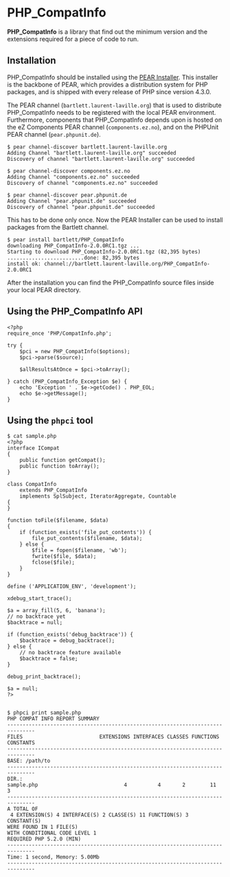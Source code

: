 PHP_CompatInfo
==============

**PHP_CompatInfo** is a library that 
find out the minimum version and the extensions required for a piece of code to run.

Installation
------------

PHP_CompatInfo should be installed using the [PEAR Installer](http://pear.php.net/). 
This installer is the backbone of PEAR, which provides a distribution system for PHP packages, 
and is shipped with every release of PHP since version 4.3.0.

The PEAR channel (`bartlett.laurent-laville.org`) that is used to distribute PHP_CompatInfo 
needs to be registered with the local PEAR environment. 
Furthermore, components that PHP_CompatInfo depends upon is hosted on the eZ Components PEAR channel (`components.ez.no`),
and on the PHPUnit PEAR channel (`pear.phpunit.de`).

    $ pear channel-discover bartlett.laurent-laville.org
    Adding Channel "bartlett.laurent-laville.org" succeeded
    Discovery of channel "bartlett.laurent-laville.org" succeeded

    $ pear channel-discover components.ez.no
    Adding Channel "components.ez.no" succeeded
    Discovery of channel "components.ez.no" succeeded

    $ pear channel-discover pear.phpunit.de
    Adding Channel "pear.phpunit.de" succeeded
    Discovery of channel "pear.phpunit.de" succeeded
    
This has to be done only once. Now the PEAR Installer can be used to install packages from the Bartlett channel.

    $ pear install bartlett/PHP_CompatInfo
    downloading PHP_CompatInfo-2.0.0RC1.tgz ...
    Starting to download PHP_CompatInfo-2.0.0RC1.tgz (82,395 bytes)
    .........................done: 82,395 bytes
    install ok: channel://bartlett.laurent-laville.org/PHP_CompatInfo-2.0.0RC1

After the installation you can find the PHP_CompatInfo source files inside your local PEAR directory.

Using the PHP_CompatInfo API
----------------------------

    <?php
    require_once 'PHP/CompatInfo.php';

    try {
        $pci = new PHP_CompatInfo($options);
        $pci->parse($source);

        $allResultsAtOnce = $pci->toArray();

    } catch (PHP_CompatInfo_Exception $e) {
        echo 'Exception ' . $e->getCode() . PHP_EOL;
        echo $e->getMessage();
    }

Using the `phpci` tool
----------------------

    $ cat sample.php
    <?php
    interface ICompat
    {
        public function getCompat();
        public function toArray();
    }

    class CompatInfo
        extends PHP_CompatInfo
        implements SplSubject, IteratorAggregate, Countable
    {
    }

    function toFile($filename, $data)
    {
        if (function_exists('file_put_contents')) {
            file_put_contents($filename, $data);
        } else {
            $file = fopen($filename, 'wb');
            fwrite($file, $data);
            fclose($file);
        }
    }

    define ('APPLICATION_ENV', 'development');

    xdebug_start_trace();

    $a = array_fill(5, 6, 'banana');
    // no backtrace yet
    $backtrace = null;

    if (function_exists('debug_backtrace')) {
        $backtrace = debug_backtrace();
    } else {
        // no backtrace feature available
        $backtrace = false;
    }

    debug_print_backtrace();

    $a = null;
    ?>
    
    
    $ phpci print sample.php
    PHP COMPAT INFO REPORT SUMMARY
    -------------------------------------------------------------------------------
    FILES                         EXTENSIONS INTERFACES CLASSES FUNCTIONS CONSTANTS
    -------------------------------------------------------------------------------
    BASE: /path/to
    -------------------------------------------------------------------------------
    DIR.:
    sample.php                            4          4       2        11         3
    -------------------------------------------------------------------------------
    A TOTAL OF
     4 EXTENSION(S) 4 INTERFACE(S) 2 CLASSE(S) 11 FUNCTION(S) 3 CONSTANT(S)
    WERE FOUND IN 1 FILE(S)
    WITH CONDITIONAL CODE LEVEL 1
    REQUIRED PHP 5.2.0 (MIN)
    -------------------------------------------------------------------------------
    Time: 1 second, Memory: 5.00Mb
    -------------------------------------------------------------------------------


